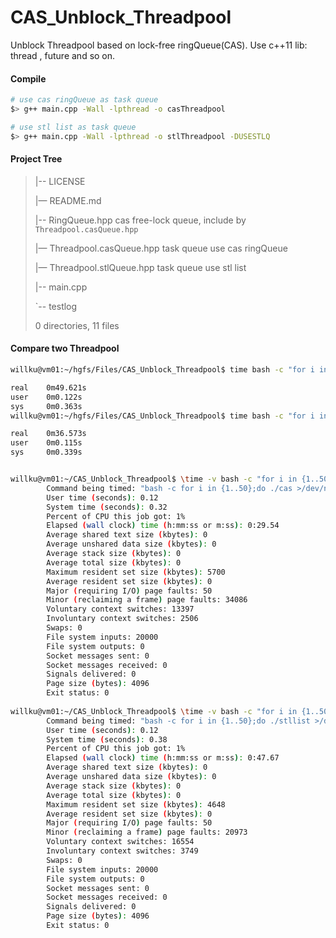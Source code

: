 # CAS_Unblock_Threadpool
Unblock Threadpool based on lock-free ringQueue(CAS). Use c++11 lib: thread , future and so on.



#### Compile

```bash
# use cas ringQueue as task queue
$> g++ main.cpp -Wall -lpthread -o casThreadpool

# use stl list as task queue
$> g++ main.cpp -Wall -lpthread -o stlThreadpool -DUSESTLQ
```



#### Project Tree

> |-- LICENSE
>
> |— README.md
>
> |-- RingQueue.hpp							  cas free-lock queue, include by `Threadpool.casQueue.hpp`
>
> |— Threadpool.casQueue.hpp	  task queue use cas ringQueue
>
> |— Threadpool.stlQueue.hpp 	  task  queue use stl list
>
> |-- main.cpp
>
> `-- testlog
>
> 0 directories, 11 files



#### Compare two Threadpool

```bash
willku@vm01:~/hgfs/Files/CAS_Unblock_Threadpool$ time bash -c "for i in {1..50};do ./stlQ >/dev/null;done"

real    0m49.621s
user    0m0.122s
sys     0m0.363s
willku@vm01:~/hgfs/Files/CAS_Unblock_Threadpool$ time bash -c "for i in {1..50};do ./casQ >/dev/null;done"

real    0m36.573s
user    0m0.115s
sys     0m0.339s


willku@vm01:~/CAS_Unblock_Threadpool$ \time -v bash -c "for i in {1..50};do ./casQ >/dev/null;done"
        Command being timed: "bash -c for i in {1..50};do ./cas >/dev/null;done"
        User time (seconds): 0.12
        System time (seconds): 0.32
        Percent of CPU this job got: 1%
        Elapsed (wall clock) time (h:mm:ss or m:ss): 0:29.54
        Average shared text size (kbytes): 0
        Average unshared data size (kbytes): 0
        Average stack size (kbytes): 0
        Average total size (kbytes): 0
        Maximum resident set size (kbytes): 5700
        Average resident set size (kbytes): 0
        Major (requiring I/O) page faults: 50
        Minor (reclaiming a frame) page faults: 34086
        Voluntary context switches: 13397
        Involuntary context switches: 2506
        Swaps: 0
        File system inputs: 20000
        File system outputs: 0
        Socket messages sent: 0
        Socket messages received: 0
        Signals delivered: 0
        Page size (bytes): 4096
        Exit status: 0
        
willku@vm01:~/CAS_Unblock_Threadpool$ \time -v bash -c "for i in {1..50};do ./stlQ >/dev/null;done"
        Command being timed: "bash -c for i in {1..50};do ./stllist >/dev/null;done"
        User time (seconds): 0.12
        System time (seconds): 0.38
        Percent of CPU this job got: 1%
        Elapsed (wall clock) time (h:mm:ss or m:ss): 0:47.67
        Average shared text size (kbytes): 0
        Average unshared data size (kbytes): 0
        Average stack size (kbytes): 0
        Average total size (kbytes): 0
        Maximum resident set size (kbytes): 4648
        Average resident set size (kbytes): 0
        Major (requiring I/O) page faults: 50
        Minor (reclaiming a frame) page faults: 20973
        Voluntary context switches: 16554
        Involuntary context switches: 3749
        Swaps: 0
        File system inputs: 20000
        File system outputs: 0
        Socket messages sent: 0
        Socket messages received: 0
        Signals delivered: 0
        Page size (bytes): 4096
        Exit status: 0

```





